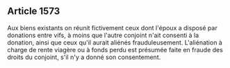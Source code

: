 Article 1573
----
Aux biens existants on réunit fictivement ceux dont l'époux a disposé par
donations entre vifs, à moins que l'autre conjoint n'ait consenti à la donation,
ainsi que ceux qu'il aurait aliénés frauduleusement. L'aliénation à charge de
rente viagère ou à fonds perdu est présumée faite en fraude des droits du
conjoint, s'il n'y a donné son consentement.
